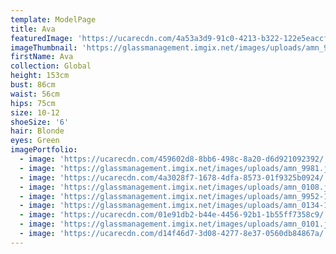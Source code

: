 ```yaml
---
template: ModelPage
title: Ava
featuredImage: 'https://ucarecdn.com/4a53a3d9-91c0-4213-b322-122e5eaccf00/'
imageThumbnail: 'https://glassmanagement.imgix.net/images/uploads/amn_9952-1-.jpg'
firstName: Ava
collection: Global
height: 153cm
bust: 86cm
waist: 56cm
hips: 75cm
size: 10-12
shoeSize: '6'
hair: Blonde
eyes: Green
imagePortfolio:
  - image: 'https://ucarecdn.com/459602d8-8bb6-498c-8a20-d6d921092392/'
  - image: 'https://glassmanagement.imgix.net/images/uploads/amn_9981.jpg'
  - image: 'https://ucarecdn.com/4a3028f7-1678-4dfa-8573-01f9325b0924/'
  - image: 'https://glassmanagement.imgix.net/images/uploads/amn_0108.jpg'
  - image: 'https://glassmanagement.imgix.net/images/uploads/amn_9952-1-.jpg'
  - image: 'https://glassmanagement.imgix.net/images/uploads/amn_0134-1-.jpg'
  - image: 'https://ucarecdn.com/01e91db2-b44e-4456-92b1-1b55ff7358c9/'
  - image: 'https://glassmanagement.imgix.net/images/uploads/amn_0101.jpg'
  - image: 'https://ucarecdn.com/d14f46d7-3d08-4277-8e37-0560db84867a/'
---
```


